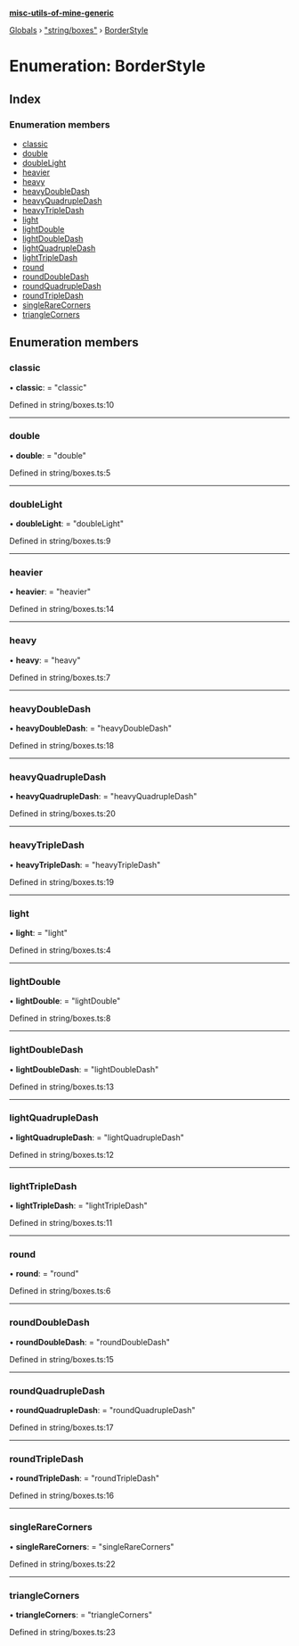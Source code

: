 **[misc-utils-of-mine-generic](../README.md)**

[Globals](../globals.md) › ["string/boxes"](../modules/_string_boxes_.md) › [BorderStyle](_string_boxes_.borderstyle.md)

# Enumeration: BorderStyle

## Index

### Enumeration members

* [classic](_string_boxes_.borderstyle.md#classic)
* [double](_string_boxes_.borderstyle.md#double)
* [doubleLight](_string_boxes_.borderstyle.md#doublelight)
* [heavier](_string_boxes_.borderstyle.md#heavier)
* [heavy](_string_boxes_.borderstyle.md#heavy)
* [heavyDoubleDash](_string_boxes_.borderstyle.md#heavydoubledash)
* [heavyQuadrupleDash](_string_boxes_.borderstyle.md#heavyquadrupledash)
* [heavyTripleDash](_string_boxes_.borderstyle.md#heavytripledash)
* [light](_string_boxes_.borderstyle.md#light)
* [lightDouble](_string_boxes_.borderstyle.md#lightdouble)
* [lightDoubleDash](_string_boxes_.borderstyle.md#lightdoubledash)
* [lightQuadrupleDash](_string_boxes_.borderstyle.md#lightquadrupledash)
* [lightTripleDash](_string_boxes_.borderstyle.md#lighttripledash)
* [round](_string_boxes_.borderstyle.md#round)
* [roundDoubleDash](_string_boxes_.borderstyle.md#rounddoubledash)
* [roundQuadrupleDash](_string_boxes_.borderstyle.md#roundquadrupledash)
* [roundTripleDash](_string_boxes_.borderstyle.md#roundtripledash)
* [singleRareCorners](_string_boxes_.borderstyle.md#singlerarecorners)
* [triangleCorners](_string_boxes_.borderstyle.md#trianglecorners)

## Enumeration members

###  classic

• **classic**: = "classic"

Defined in string/boxes.ts:10

___

###  double

• **double**: = "double"

Defined in string/boxes.ts:5

___

###  doubleLight

• **doubleLight**: = "doubleLight"

Defined in string/boxes.ts:9

___

###  heavier

• **heavier**: = "heavier"

Defined in string/boxes.ts:14

___

###  heavy

• **heavy**: = "heavy"

Defined in string/boxes.ts:7

___

###  heavyDoubleDash

• **heavyDoubleDash**: = "heavyDoubleDash"

Defined in string/boxes.ts:18

___

###  heavyQuadrupleDash

• **heavyQuadrupleDash**: = "heavyQuadrupleDash"

Defined in string/boxes.ts:20

___

###  heavyTripleDash

• **heavyTripleDash**: = "heavyTripleDash"

Defined in string/boxes.ts:19

___

###  light

• **light**: = "light"

Defined in string/boxes.ts:4

___

###  lightDouble

• **lightDouble**: = "lightDouble"

Defined in string/boxes.ts:8

___

###  lightDoubleDash

• **lightDoubleDash**: = "lightDoubleDash"

Defined in string/boxes.ts:13

___

###  lightQuadrupleDash

• **lightQuadrupleDash**: = "lightQuadrupleDash"

Defined in string/boxes.ts:12

___

###  lightTripleDash

• **lightTripleDash**: = "lightTripleDash"

Defined in string/boxes.ts:11

___

###  round

• **round**: = "round"

Defined in string/boxes.ts:6

___

###  roundDoubleDash

• **roundDoubleDash**: = "roundDoubleDash"

Defined in string/boxes.ts:15

___

###  roundQuadrupleDash

• **roundQuadrupleDash**: = "roundQuadrupleDash"

Defined in string/boxes.ts:17

___

###  roundTripleDash

• **roundTripleDash**: = "roundTripleDash"

Defined in string/boxes.ts:16

___

###  singleRareCorners

• **singleRareCorners**: = "singleRareCorners"

Defined in string/boxes.ts:22

___

###  triangleCorners

• **triangleCorners**: = "triangleCorners"

Defined in string/boxes.ts:23